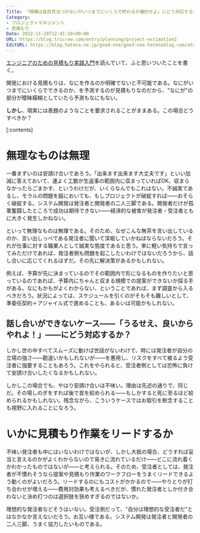 ```yaml
---
Title: 「規模は皆目見当つかないがいつまでにいくらで終わるか確約せよ」にどう対応するか？
Category:
- プロジェクトマネジメント
- 見積もり
Date: 2022-11-28T12:41:18+09:00
URL: https://blog.tricrow.com/entry/planning/project-estimation2
EditURL: https://blog.hatena.ne.jp/good-one/good-one.hatenablog.com/atom/entry/4207112889940465360
---
```


[エンジニアのための見積もり実践入門](https://amzn.to/3APocgX)を読んでいて、ふと思いついたことを書く。

開発における見積もりは、なにを作るのか明確でないと不可能である。なにがいつまでにいくらでできるのか、を予測するのが見積もりなのだから、"なにが"の部分が曖昧糢糊としていたら予測もなにもない。

**しかし**、現実には表題のようなことを要求されることがままある。この場合どうすべきか？


[:contents]

# 無理なものは無理

一番まずいのは安請け合いであろう。「出来ます出来ます大丈夫です」といい加減に答えておいて、運よく工数が生返事の範囲内に収まっていればOK、収まらなかったらごまかす、というわけだが、いくらなんでもこれはない。不誠実であるし、モラルの問題を脇においても、もしプロジェクトが破綻すれば――おそらく破綻する。システム開発は発注者と開発者の二人三脚である。開発者だけが孤軍奮闘したところで成功は期待できない――経済的な被害が発注者・受注者ともに大きく発生しかねない。

といって無理なものは無理である。そのため、なぜこんな無茶を言い出しているのか、言い出しっぺである発注者に聞いて深堀していかねばならないだろう。それが仕事に対する職業人として誠実な態度であると思う。単に軽い気持ちで言ってみただけであれば、発注者側も問題を起こしたいわけではないだろうから、話し合いに応じてくれるはずだ。その先に解決策があるかもしれない。

例えば、予算が先に決まっているのでその範囲内で形になるものを作りたいと思っているのであれば、予算内にちゃんと収まる規模での提案ができないか探る手がある。なにもかもがよくわからない、ということであれば、まず調査から入るべきだろう。状況によっては、スケジュールを引くのがそもそも難しいとして、準委任契約＋アジャイル式で進めることも、あるいは可能かもしれない。


## 話し合いができないケース――「うるせえ、良いからやれよ！」――にどう対応するか？

しかし世の中すべてスムーズに動けば世話がないわけで、時には発注者が自分の立場の強さ――勘違いかもしれないが――を悪用し、リスクをすべて被るよう受注者に強要することもあろう。これをやられると、受注者側としては恐怖に負けて安請け合いしたくなるかもしれない。

しかしこの場合でも、やはり安請け合いは不味い。理由は先述の通りで、同じだ。その場しのぎをすれば後で首を絞められる――もしかすると死に至るほど絞められるかもしれない。残念ながら、こういうケースではお取引を断念することも視野に入れることになろう。

# いかに見積もり作業をリードするか

不味い発注者も中にはいないわけではないが、しかし大抵の場合、どうすれば妥当と言えるのかがよくわからないので易きに流れているだけ――どこに流れ着くかわかったものではないが――と考えられる。そのため、受注者としては、発注者が不慣れそうなら提案や見積もり作業のワークフローをうまくリードできるよう動くのがよいだろう。リードするのにもコストがかかるので――やりとりが打ち合わせが増える――費用対効果も考えるべきだが、慣れた発注者としか付き合わないと決め打つのは選択肢を狭めすぎるのではないか。

理想的な発注者などそうはいない。受注側だって、"自分は理想的な受注者だ"とはなかなか言えないだろう。お互い様である。システム開発は発注者と開発者の二人三脚、うまく協力したいものである。
